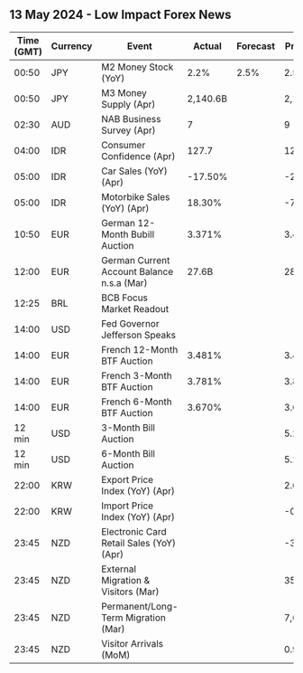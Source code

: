 ## 13 May 2024 - Low Impact Forex News

| Time (GMT) | Currency | Event | Actual | Forecast | Previous |
|------|----------|-------|--------|----------|----------|
| 00:50 | JPY | M2 Money Stock (YoY) | 2.2% | 2.5% | 2.5% |
| 00:50 | JPY | M3 Money Supply (Apr) | 2,140.6B |  | 2,145.0B |
| 02:30 | AUD | NAB Business Survey (Apr) | 7 |  | 9 |
| 04:00 | IDR | Consumer Confidence (Apr) | 127.7 |  | 123.8 |
| 05:00 | IDR | Car Sales (YoY) (Apr) | -17.50% |  | -26.20% |
| 05:00 | IDR | Motorbike Sales (YoY) (Apr) | 18.30% |  | -7.80% |
| 10:50 | EUR | German 12-Month Bubill Auction | 3.371% |  | 3.448% |
| 12:00 | EUR | German Current Account Balance n.s.a (Mar) | 27.6B |  | 28.8B |
| 12:25 | BRL | BCB Focus Market Readout |  |  |  |
| 14:00 | USD | Fed Governor Jefferson Speaks |  |  |  |
| 14:00 | EUR | French 12-Month BTF Auction | 3.481% |  | 3.460% |
| 14:00 | EUR | French 3-Month BTF Auction | 3.781% |  | 3.803% |
| 14:00 | EUR | French 6-Month BTF Auction | 3.670% |  | 3.666% |
| 12 min | USD | 3-Month Bill Auction |  |  | 5.250% |
| 12 min | USD | 6-Month Bill Auction |  |  | 5.155% |
| 22:00 | KRW | Export Price Index (YoY) (Apr) |  |  | 2.6% |
| 22:00 | KRW | Import Price Index (YoY) (Apr) |  |  | -0.7% |
| 23:45 | NZD | Electronic Card Retail Sales (YoY) (Apr) |  |  | -3.0% |
| 23:45 | NZD | External Migration & Visitors (Mar) |  |  | 35.00% |
| 23:45 | NZD | Permanent/Long-Term Migration (Mar) |  |  | 7,630 |
| 23:45 | NZD | Visitor Arrivals (MoM) |  |  | 0.9% |

